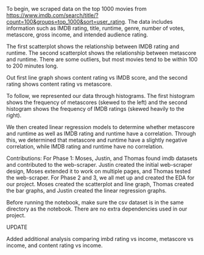 To begin, we scraped data on the top 1000 movies from https://www.imdb.com/search/title/?count=100&groups=top_1000&sort=user_rating.
The data includes information such as IMDB rating, title, runtime, genre, number of votes, metascore, gross income, and intended audience rating. 

The first scatterplot shows the relationship between IMDB rating and runtime. The second scatterplot shows the relationship between metascore and runtime. There are some outliers, but most movies tend to be within 100 to 200 minutes long.

Out first line graph shows content rating vs IMDB score, and the second rating shows content rating vs metascore. 

To follow, we represented our data through histograms. The first histogram shows the frequency of metascores (skewed to the left) and the second histogram shows the frequency of IMDB ratings (skewed heavily to the right).

We then created linear regression models to determine whether metascore and runtime as well as IMDB rating and runtime have a correlation. Through this, we determined that metascore and runtime have a slightly negative correlation, while IMDB rating and runtime have no correlation.

Contributions: For Phase 1: Moses, Justin, and Thomas found imdb datasets and contributed to the web-scraper. Justin created the initial web-scraper design, Moses extended it to work on multiple pages, and Thomas tested the web-scraper. For Phase 2 and 3, we all met up and created the EDA for our project. Moses created the scatterplot and line graph, Thomas created the bar graphs, and Justin created the linear regression graphs.


Before running the notebook, make sure the csv dataset is in the same directory as the notebook. There are no extra dependencies used in our project.



UPDATE 

Added additional analysis comparing imbd rating vs income, metascore vs income, and content rating vs income. 

